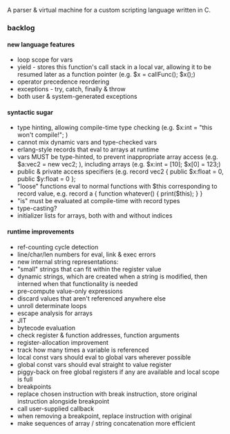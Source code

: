 A parser & virtual machine for a custom scripting language written in C.

### backlog

#### new language features
* loop scope for vars
* yield - stores this function's call stack in a local var, allowing it to be resumed later as a function pointer (e.g. $x = callFunc(); $x();)
* operator precedence reordering
* exceptions - try, catch, finally & throw
 * both user & system-generated exceptions

#### syntactic sugar
* type hinting, allowing compile-time type checking (e.g. $x:int = "this won't compile!"; )
 * cannot mix dynamic vars and type-checked vars
* erlang-style records that eval to arrays at runtime
 * vars MUST be type-hinted, to prevent inappropriate array access (e.g. $a:vec2 = new vec2; ), including arrays (e.g. $x:int = [10]; $x[0] = 123;) 
 * public & private access specifiers (e.g. record vec2 { public $x:float = 0, public $y:float = 0 };
 * "loose" functions eval to normal functions with $this corresponding to record value, e.g. record a { function whatever() { print($this); } }
 * "is" must be evaluated at compile-time with record types
 * type-casting?
* initializer lists for arrays, both with and without indices

#### runtime improvements
* ref-counting cycle detection
* line/char/len numbers for eval, link & exec errors
* new internal string representations:
 * "small" strings that can fit within the register value
 * dynamic strings, which are created when a string is modified, then interned when that functionality is needed
* pre-compute value-only expressions
 * discard values that aren't referenced anywhere else
* unroll determinate loops
* escape analysis for arrays
* JIT
* bytecode evaluation
 * check register & function addresses, function arguments
* register-allocation improvement
 * track how many times a variable is referenced
 * local const vars should eval to global vars wherever possible
 * global const vars should eval straight to value register
* piggy-back on free global registers if any are available and local scope is full
* breakpoints
 * replace chosen instruction with break instruction, store original instruction alongside breakpoint
 * call user-supplied callback
 * when removing a breakpoint, replace instruction with original
* make sequences of array / string concatenation more efficient
